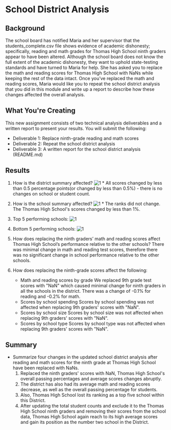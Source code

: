 # School District Analysis

## Background
The school board has notified Maria and her supervisor that the students_complete.csv file shows evidence of academic dishonesty; specifically, reading and math grades for Thomas High School ninth graders appear to have been altered. Although the school board does not know the full extent of the academic dishonesty, they want to uphold state-testing standards and have turned to Maria for help. She has asked you to replace the math and reading scores for Thomas High School with NaNs while keeping the rest of the data intact. Once you’ve replaced the math and reading scores, Maria would like you to repeat the school district analysis that you did in this module and write up a report to describe how these changes affected the overall analysis.

## What You're Creating
This new assignment consists of two technical analysis deliverables and a written report to present your results. You will submit the following:
* Deliverable 1: Replace ninth-grade reading and math scores
* Deliverable 2: Repeat the school district analysis
* Deliverable 3: A written report for the school district analysis (README.md)

## Results
  1. How is the district summary affected?
  ![1](https://user-images.githubusercontent.com/94920551/166074763-7aefe316-83bb-48a0-8379-8e13b0d71bd6.png)
    * All scores changed by less than 0.5 percentage points(or changed by less than 0.5%) - there is no changes on school or student count.
    
  2. How is the school summary affected?
  ![1](https://user-images.githubusercontent.com/94920551/166074887-90066dae-8a0f-404d-b527-1b739bfa8773.png)
    * The ranks did not change. The Thomas High School's scores changed by less than 1%.
    
  3. Top 5 performing schools:
  ![1](https://user-images.githubusercontent.com/94920551/166074977-6d6a8362-7fdb-48fd-aec7-a4af70f457df.png)

  4. Bottom 5 performing schools:
  ![1](https://user-images.githubusercontent.com/94920551/166075012-1f5e35df-c2e3-451f-b8f6-eb8fcc1f4f43.png)

  5. How does replacing the ninth graders’ math and reading scores affect Thomas High School’s performance relative to the other schools?
        There was minimal change in math and reading test scores, therefore there was no significant change in school performance relative to the other schools.
  6. How does replacing the ninth-grade scores affect the following:
      * Math and reading scores by grade
          We replaced 9th grade test scores with "NaN" which caused minimal change for ninth graders in all the schools in the district. There was a change of -0.1% for reading and -0.2% for math. 
       * Scores by school spending
            Scores by school spending was not affected when replacing 9th graders' scores with "NaN".
        * Scores by school size
            Scores by school size was not affected when replacing 9th graders' scores with "NaN".
        * Scores by school type
            Scores by school type was not affected when replacing 9th graders' scores with "NaN".

## Summary
- Summarize four changes in the updated school district analysis after reading and math scores for the ninth grade at Thomas High School have been replaced with NaNs.
    1. Replaced the ninth graders' scores with NaN, Thomas High School's overall passing percentages and average scores changes abruptly.
    2. The district has also had its average math and reading scores decrease, as well as the overall passing percentage for students.
    3. Also, Thomas High School lost its ranking as a top five school within this District.
    4. After updating the total student counts and exclude it to the Thomas High School ninth graders and removing their scores from the school data, Thomas High              School again reach to its high average scores and gain its position as the number two school in the District.
